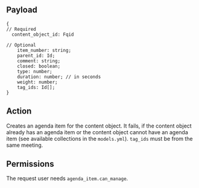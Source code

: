 ## Payload
```
{
// Required
  content_object_id: Fqid

// Optional
    item_number: string;
    parent_id: Id;
    comment: string;
    closed: boolean;
    type: number;
    duration: number; // in seconds
    weight: number;
    tag_ids: Id[];
}
```

## Action
Creates an agenda item for the content object. It fails, if the content object already has an agenda
item or the content object cannot have an agenda item (see available collections in the
`models.yml`). `tag_ids` must be from the same meeting.

## Permissions
The request user needs `agenda_item.can_manage`.
